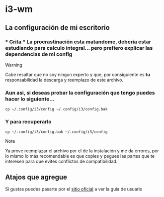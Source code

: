 # i3-wm
## La configuración de mi escritorio
### * Grita * La procrastinación esta matandome, deberia estar estudiando para calculo integral... pero prefiero explicar las dependencias de mi config
>[!WARNING]
>Cabe resaltar que no soy ningun experto y que, por consiguiente es **tu** responsabilidad la descarga y reemplazo de este archivo.
### Aun asi, si deseas probar la configuración que tengo puedes hacer lo siguiente...
```
cp ~/.config/i3/config ~/.config/i3/config.bak
```
### Y para recuperarlo
```
cp ~/.config/i3/config.bak ~/.config/i3/config
```
>[!NOTE]
>Ya prove reemplazar el archivo por el de la instalación y me da errores, por lo mismo lo más recomendable es que copies y pegues las partes que te interesen para que evites conflictos de compatibilidad.
## Atajos que agregue

Si gustas puedes pasarte por el [sitio oficial](https://i3wm.org/docs/userguide.html) a ver la guia de usuario
